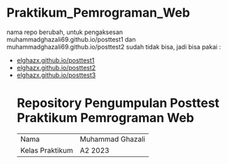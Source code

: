# Praktikum_Pemrograman_Web
nama repo berubah, untuk pengaksesan muhammadghazali69.github.io/posttest1 dan muhammadghazali69.github.io/posttest2 sudah tidak bisa, jadi bisa pakai :
<ul>
  <li>
    <a href ="elghazx.github.io/posttest1">elghazx.github.io/posttest1 </a>
  </li>
  <li>
    <a href ="elghazx.github.io/posttest2">elghazx.github.io/posttest2 </a>
  </li>
  <li>
    <a href ="elghazx.github.io/posttest3">elghazx.github.io/posttest3 </a>
  </li>

</ol>

<h1>Repository Pengumpulan Posttest Praktikum Pemrograman Web</h1>
<table>

  <tr> 
    <td>Nama</td>
    <td>Muhammad Ghazali</td>
  </tr>
  <tr>
    <td>Kelas Praktikum</td>
    <td>A2 2023</td>
  </tr>
</table>
